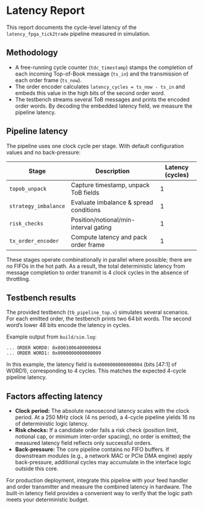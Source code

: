 # Latency Report

This report documents the cycle-level latency of the `latency_fpga_tick2trade` pipeline measured in simulation.

## Methodology

- A free-running cycle counter (`tdc_timestamp`) stamps the completion of each incoming Top-of-Book message (`ts_in`) and the transmission of each order frame (`ts_now`).
- The order encoder calculates `latency_cycles = ts_now - ts_in` and embeds this value in the high bits of the second order word.
- The testbench streams several ToB messages and prints the encoded order words. By decoding the embedded latency field, we measure the pipeline latency.

## Pipeline latency

The pipeline uses one clock cycle per stage. With default configuration values and no back-pressure:

| Stage            | Description                                  | Latency (cycles) |
|------------------|----------------------------------------------|------------------|
| `topob_unpack`   | Capture timestamp, unpack ToB fields         | 1                |
| `strategy_imbalance` | Evaluate imbalance & spread conditions    | 1                |
| `risk_checks`    | Position/notional/min-interval gating        | 1                |
| `tx_order_encoder` | Compute latency and pack order frame       | 1                |

These stages operate combinationally in parallel where possible; there are no FIFOs in the hot path. As a result, the total deterministic latency from message completion to order transmit is 4 clock cycles in the absence of throttling.

## Testbench results

The provided testbench (`tb_pipeline_top.v`) simulates several scenarios. For each emitted order, the testbench prints two 64 bit words. The second word’s lower 48 bits encode the latency in cycles.

Example output from `build/sim.log`:

```
... ORDER WORD0: 0x0001006400000064
... ORDER WORD1: 0x0000000000000009
```

In this example, the latency field is `0x0000000000000004` (bits [47:1] of WORD1), corresponding to 4 cycles. This matches the expected 4-cycle pipeline latency.

## Factors affecting latency

- **Clock period:** The absolute nanosecond latency scales with the clock period. At a 250 MHz clock (4 ns period), a 4-cycle pipeline yields 16 ns of deterministic logic latency.
- **Risk checks:** If a candidate order fails a risk check (position limit, notional cap, or minimum inter-order spacing), no order is emitted; the measured latency field reflects only successful orders.
- **Back-pressure:** The core pipeline contains no FIFO buffers. If downstream modules (e.g., a network MAC or PCIe DMA engine) apply back-pressure, additional cycles may accumulate in the interface logic outside this core.

For production deployment, integrate this pipeline with your feed handler and order transmitter and measure the combined latency in hardware. The built-in latency field provides a convenient way to verify that the logic path meets your deterministic budget.

